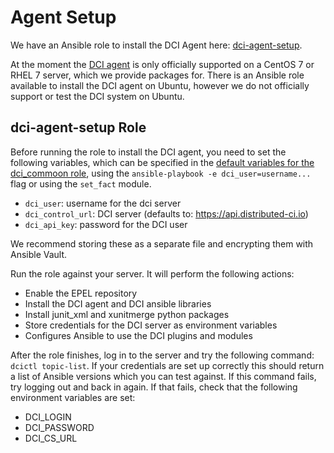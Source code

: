 # Agent Setup

We have an Ansible role to install the DCI Agent here: [dci-agent-setup](/dci-agent-setup).

At the moment the [DCI agent](https://github.com/redhat-cip/python-dciclient) is only officially supported on a CentOS 7 or RHEL 7 server, which we provide packages for. There is an Ansible role available to install the DCI agent on Ubuntu, however we do not officially support or test the DCI system on Ubuntu.

## dci-agent-setup Role
Before running the role to install the DCI agent, you need to set the following variables, which can be specified in the [default variables for the dci_commoon role](/dci-agent-setup/roles/dci_common/defaults/main.yml), using the `ansible-playbook -e dci_user=username...` flag or using the `set_fact` module.

- `dci_user`: username for the dci server
- `dci_control_url`: DCI server (defaults to: https://api.distributed-ci.io)
- `dci_api_key`: password for the DCI user

We recommend storing these as a separate file and encrypting them with Ansible Vault.

Run the role against your server. It will perform the following actions:
- Enable the EPEL repository
- Install the DCI agent and DCI ansible libraries
- Install junit_xml and xunitmerge python packages
- Store credentials for the DCI server as environment variables
- Configures Ansible to use the DCI plugins and modules

After the role finishes, log in to the server and try the following command: `dcictl topic-list`. If your credentials are set up correctly this should return a list of Ansible versions which you can test against. If this command fails, try logging out and back in again. If that fails, check that the following environment variables are set:

- DCI_LOGIN
- DCI_PASSWORD
- DCI_CS_URL
